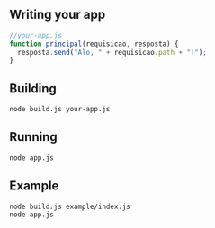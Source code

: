 ## Writing your app

```js
//your-app.js
function principal(requisicao, resposta) {
  resposta.send("Alo, " + requisicao.path + "!");
}
```

## Building

```sh
node build.js your-app.js
```

## Running

```sh
node app.js
```

## Example

```sh
node build.js example/index.js
node app.js
```
